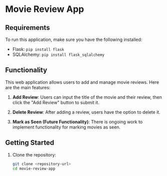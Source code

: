 # Movie Review App

## Requirements

To run this application, make sure you have the following installed:

- Flask: `pip install flask`
- SQLAlchemy: `pip install flask_sqlalchemy`

## Functionality

This web application allows users to add and manage movie reviews. Here are the main features:

1. **Add Review**: Users can input the title of the movie and their review, then click the "Add Review" button to submit it.
   
2. **Delete Review**: After adding a review, users have the option to delete it.
   
3. **Mark as Seen (Future Functionality)**: There is ongoing work to implement functionality for marking movies as seen.

## Getting Started

1. Clone the repository:

   ```bash
   git clone <repository-url>
   cd movie-review-app
